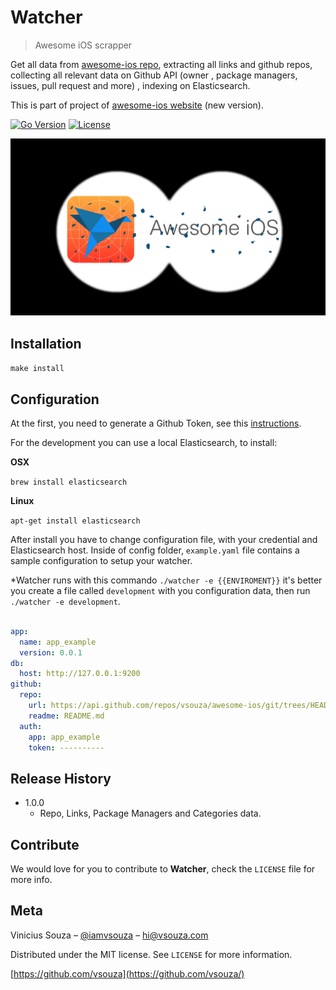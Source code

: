 # Watcher
> Awesome iOS scrapper

Get all data from [awesome-ios repo](http://github.com/vsouza/awesome-ios), extracting all links and github repos, collecting all relevant data on Github API (owner , package managers, issues, pull request and more) , indexing on Elasticsearch.

This is part of project of [awesome-ios website](http://awesomeios.com) (new version).

[![Go Version][go-image]][go-url]
[![License][license-image]][license-url]

![](header.png)

## Installation

`make install`

## Configuration

At the first, you need to generate a Github Token, see this [instructions](https://github.com/blog/1509-personal-api-tokens).

For the development you can use a local Elasticsearch, to install:

__OSX__

`brew install elasticsearch`

__Linux__

`apt-get install elasticsearch`



After install you have to change configuration file, with your credential and Elasticsearch host.
Inside of config folder, `example.yaml` file contains a sample configuration to setup your watcher.

*Watcher runs with this commando `./watcher -e {{ENVIROMENT}}` it's better you create a file called `development` with you configuration data, then run `./watcher -e development`.

```yaml

app:
  name: app_example
  version: 0.0.1
db:
  host: http://127.0.0.1:9200
github:
  repo:
    url: https://api.github.com/repos/vsouza/awesome-ios/git/trees/HEAD
    readme: README.md
  auth:
    app: app_example
    token: ----------

```


## Release History

* 1.0.0
  * Repo, Links, Package Managers and Categories data.


## Contribute

We would love for you to contribute to **Watcher**, check the ``LICENSE`` file for more info.

## Meta

Vinicius Souza – [@iamvsouza](https://twitter.com/iamvsouza) – hi@vsouza.com

Distributed under the MIT license. See ``LICENSE`` for more information.

[https://github.com/vsouza](https://github.com/vsouza/)

[go-image]:https://img.shields.io/badge/Go--version-1.6-blue.svg
[go-url]: https://golang.org/
[license-image]: https://img.shields.io/badge/License-MIT-blue.svg
[license-url]: LICENSE
